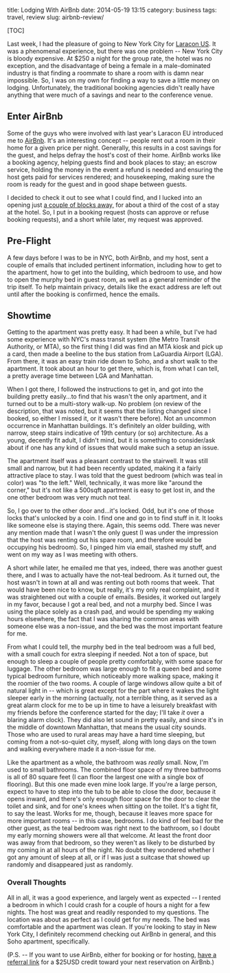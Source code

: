 title: Lodging With AirBnb
date: 2014-05-19 13:15
category: business
tags: travel, review
slug: airbnb-review/

[TOC]

Last week, I had the pleasure of going to New York City for [Laracon US](https://conference.laravel.com/). It was a phenomenal experience, but there was one problem -- New York City is bloody expensive. At $250 a night for the group rate, the hotel was no exception, and the disadvantage of being a female in a male-dominated industry is that finding a roommate to share a room with is damn near impossible. So, I was on my own for finding a way to save a little money on lodging. Unfortunately, the traditional booking agencies didn't really have anything that were much of a savings and near to the conference venue.

## Enter AirBnb

Some of the guys who were involved with last year's Laracon EU introduced me to [AirBnb](https://www.airbnb.com/). It's an interesting concept -- people rent out a room in their home for a given price per night. Generally, this results in a cost savings for the guest, and helps defray the host's cost of their home. AirBnb works like a booking agency, helping guests find and book places to stay; an escrow service, holding the money in the event a refund is needed and ensuring the host gets paid for services rendered; and housekeeping, making sure the room is ready for the guest and in good shape between guests.

I decided to check it out to see what I could find, and I lucked into an opening just [a couple of blocks away,](https://www.airbnb.com/rooms/1851350) for about a third of the cost of a stay at the hotel. So, I put in a booking request (hosts can approve or refuse booking requests), and a short while later, my request was approved.
<!-- more -->

## Pre-Flight

A few days before I was to be in NYC, both AirBnb, and my host, sent a couple of emails that included pertinent information, including how to get to the apartment, how to get into the building, which bedroom to use, and how to open the murphy bed in guest room, as well as a general reminder of the trip itself. To help maintain privacy, details like the exact address are left out until after the booking is confirmed, hence the emails.

## Showtime

Getting to the apartment was pretty easy. It had been a while, but I've had some experience with NYC's mass transit system (the Metro Transit Authority, or MTA), so the first thing I did was find an MTA kiosk and pick up a card, then made a beeline to the bus station from LaGuardia Airport (LGA). From there, it was an easy train ride down to Soho, and a short walk to the apartment. It took about an hour to get there, which is, from what I can tell, a pretty average time between LGA and Manhattan.

When I got there, I followed the instructions to get in, and got into the building pretty easily...to find that his wasn't the only apartment, and it turned out to be a multi-story walk-up. No problem (on review of the description, that was noted, but it seems that the listing changed since I booked, so either I missed it, or it wasn't there before). Not an uncommon occurrence in Manhattan buildings. It's definitely an older building, with narrow, steep stairs indicative of 19th century (or so) architecture. As a young, decently fit adult, I didn't mind, but it is something to consider/ask about if one has any kind of issues that would make such a setup an issue. 

The apartment itself was a pleasant contrast to the stairwell. It was still small and narrow, but it had been recently updated, making it a fairly attractive place to stay. I was told that the guest bedroom (which was teal in color) was "to the left." Well, technically, it was more like "around the corner," but it's not like a 500sqft apartment is easy to get lost in, and the one other bedroom was very much not teal.

So, I go over to the other door and...it's locked. Odd, but it's one of those locks that's unlocked by a coin. I find one and go in to find stuff in it. It looks like someone else is staying there. Again, this seems odd. There was never any mention made that I wasn't the only guest (I was under the impression that the host was renting out his spare room, and therefore would be occupying his bedroom). So, I pinged him via email, stashed my stuff, and went on my way as I was meeting with others.

A short while later, he emailed me that yes, indeed, there was another guest there, and I was to actually have the not-teal bedroom. As it turned out, the host wasn't in town at all and was renting out both rooms that week. That would have been nice to know, but really, it's my only real complaint, and it was straightened out with a couple of emails. Besides, it worked out largely in my favor, because I got a real bed, and not a murphy bed. Since I was using the place solely as a crash pad, and would be spending my waking hours elsewhere, the fact that I was sharing the common areas with someone else was a non-issue, and the bed was the most important feature for me.

From what I could tell, the murphy bed in the teal bedroom was a full bed, with a small couch for extra sleeping if needed. Not a ton of space, but enough to sleep a couple of people pretty comfortably, with some space for luggage. The other bedroom was large enough to fit a queen bed and some typical bedroom furniture, which noticeably more walking space, making it the roomier of the two rooms. A couple of large windows allow quite a bit of natural light in -- which is great except for the part where it wakes the light sleeper early in the morning (actually, not a terrible thing, as it served as a great alarm clock for me to be up in time to have a leisurely breakfast with my friends before the conference started for the day; I'll take *it* over a blaring alarm clock). They did also let sound in pretty easily, and since it's in the middle of downtown Manhattan, that means the usual city sounds. Those who are used to rural areas may have a hard time sleeping, but coming from a not-so-quiet city, myself, along with long days on the town and walking everywhere made it a non-issue for me.

Like the apartment as a whole, the bathroom was *really* small. Now, I'm used to small bathrooms. The combined floor space of my three bathrooms is all of 80 square feet (I can floor the largest one with a single box of flooring). But this one made even mine look large. If you're a large person, expect to have to step into the tub to be able to close the door, because it opens inward, and there's only enough floor space for the door to clear the toilet and sink, and for one's knees when sitting on the toilet. It's a tight fit, to say the least. Works for me, though, because it leaves more space for more important rooms -- in this case, bedrooms. I do kind of feel bad for the other guest, as the teal bedroom was right next to the bathroom, so I doubt my early morning showers were all that welcome. At least the front door was away from that bedroom, so they weren't as likely to be disturbed by my coming in at all hours of the night. No doubt they wondered whether I got any amount of sleep at all, or if I was just a suitcase that showed up randomly and disappeared just as randomly.

### Overall Thoughts

All in all, it was a good experience, and largely went as expected -- I rented a bedroom in which I could crash for a couple of hours a night for a few nights. The host was great and readily responded to my questions. The location was about as perfect as I could get for my needs. The bed was comfortable and the apartment was clean. If you're looking to stay in New York City, I definitely recommend checking out AirBnb in general, and this Soho apartment, specifically.

(P.S. -- If you want to use AirBnb, either for booking or for hosting, [have a referral link](www.airbnb.com/c/sgordon52) for a $25USD credit toward your next reservation on AirBnb.)